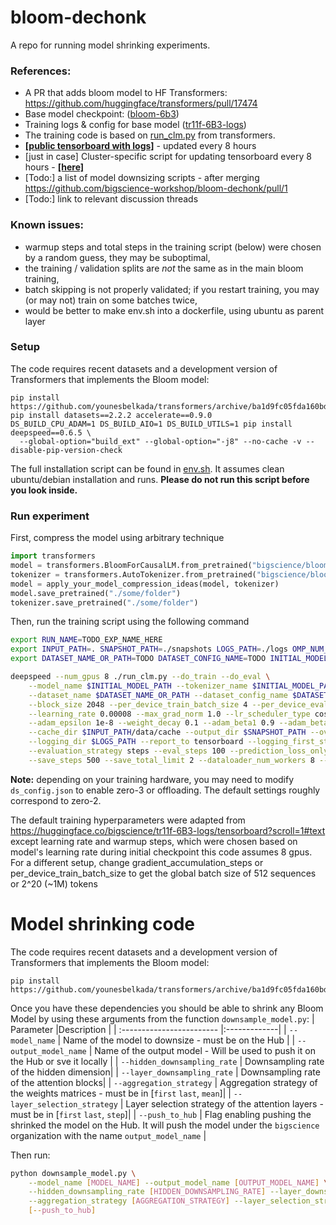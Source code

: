# bloom-dechonk
A repo for running model shrinking experiments.


### References:
* A PR that adds bloom model to HF Transformers: https://github.com/huggingface/transformers/pull/17474
* Base model checkpoint: ([bloom-6b3](https://huggingface.co/bigscience/bloom-6b3/tree/e1f323d102aee6128c6e5045b99bb8e5015f828f))
* Training logs & config for base model ([tr11f-6B3-logs](https://huggingface.co/bigscience/tr11f-6B3-logs/tensorboard))
* The training code is based on [run_clm.py](https://github.com/huggingface/transformers/blob/main/examples/pytorch/language-modeling/run_clm.py)
from transformers.
* [__[public tensorboard with logs]__](https://huggingface.co/bigscience/dechonk-logs-1/tensorboard) - updated every 8 hours
* [just in case] Cluster-specific script for updating tensorboard every 8 hours - [__[here]__](https://gist.github.com/justheuristic/ff549f7f6e0006469aa31bdcdcbb8855)
* [Todo:] a list of model downsizing scripts - after merging https://github.com/bigscience-workshop/bloom-dechonk/pull/1
* [Todo:] link to relevant discussion threads

### Known issues:
* warmup steps and total steps in the training script (below) were chosen by a random guess, they may be suboptimal,  
* the training / validation splits are *not* the same as in the main bloom training,
* batch skipping is not properly validated; if you restart training, you may (or may not) train on some batches twice,
* would be better to make env.sh into a dockerfile, using ubuntu as parent layer


### Setup

The code requires recent datasets and a development version of Transformers that implements the Bloom model:
```
pip install https://github.com/younesbelkada/transformers/archive/ba1d9fc05fda160bda968cc77c4c5dbb21049aa9.zip
pip install datasets==2.2.2 accelerate==0.9.0
DS_BUILD_CPU_ADAM=1 DS_BUILD_AIO=1 DS_BUILD_UTILS=1 pip install deepspeed==0.6.5 \
  --global-option="build_ext" --global-option="-j8" --no-cache -v --disable-pip-version-check
```

The full installation script can be found in [env.sh](./env.sh). It assumes clean ubuntu/debian installation and runs.
__Please do not run this script before you look inside.__



### Run experiment


First, compress the model using arbitrary technique
```python
import transformers
model = transformers.BloomForCausalLM.from_pretrained("bigscience/bloom-6b3", use_auth_token=True)
tokenizer = transformers.AutoTokenizer.from_pretrained("bigscience/bloom-6b3", use_auth_token=True)
model = apply_your_model_compression_ideas(model, tokenizer)
model.save_pretrained("./some/folder")
tokenizer.save_pretrained("./some/folder")
```

Then, run the training script using the following command 
```bash
export RUN_NAME=TODO_EXP_NAME_HERE
export INPUT_PATH=. SNAPSHOT_PATH=./snapshots LOGS_PATH=./logs OMP_NUM_THREADS=32
export DATASET_NAME_OR_PATH=TODO DATASET_CONFIG_NAME=TODO INITIAL_MODEL_PATH=./some_folder

deepspeed --num_gpus 8 ./run_clm.py --do_train --do_eval \
    --model_name $INITIAL_MODEL_PATH --tokenizer_name $INITIAL_MODEL_PATH \
    --dataset_name $DATASET_NAME_OR_PATH --dataset_config_name $DATASET_CONFIG_NAME --run_name $RUN_NAME \
    --block_size 2048 --per_device_train_batch_size 4 --per_device_eval_batch_size 4 --gradient_accumulation_steps 16 \
    --learning_rate 0.00008 --max_grad_norm 1.0 --lr_scheduler_type cosine --max_steps 31250 --warmup_steps 1000 \
    --adam_epsilon 1e-8 --weight_decay 0.1 --adam_beta1 0.9 --adam_beta2 0.95 --fp16=True --seed 42 \
    --cache_dir $INPUT_PATH/data/cache --output_dir $SNAPSHOT_PATH --overwrite_output_dir=True \
    --logging_dir $LOGS_PATH --report_to tensorboard --logging_first_step --logging_steps 100 \
    --evaluation_strategy steps --eval_steps 100 --prediction_loss_only --eval_subset_size 512 \
    --save_steps 500 --save_total_limit 2 --dataloader_num_workers 8 --deepspeed ds_config.json

```

__Note:__ depending on your training hardware, you may need to modify `ds_config.json` to enable zero-3 or offloading.
The default settings roughly correspond to zero-2.

The default training hyperparameters were adapted from https://huggingface.co/bigscience/tr11f-6B3-logs/tensorboard?scroll=1#text
except learning rate and warmup steps, which were chosen based on model's learning rate during initial checkpoint 
this code assumes 8 gpus. For a different setup, change gradient_accumulation_steps or  per_device_train_batch_size
to get the global batch size of 512 sequences or 2^20 (~1M) tokens 


# Model shrinking code

The code requires recent datasets and a development version of Transformers that implements the Bloom model:
```
pip install https://github.com/younesbelkada/transformers/archive/ba1d9fc05fda160bda968cc77c4c5dbb21049aa9.zip
```
Once you have these dependencies you should be able to shrink any Bloom Model by using these arguments from the function `downsample_model.py`:
| Parameter                 |Description   |
| :------------------------ |:-------------|
| ```--model_name``` | Name of the model to downsize - must be on the Hub |
| ```--output_model_name```  | Name of the output model - Will be used to push it on the Hub or sve it locally |
| ```--hidden_downsampling_rate```  | Downsampling rate of the hidden dimension|
| ```--layer_downsampling_rate```  | Downsampling rate of the attention blocks|
| ```--aggregation_strategy```  | Aggregation strategy of the weights matrices - must be in [`first` `last`, `mean`]|
| ```--layer_selection_strategy```  | Layer selection strategy of the attention layers - must be in [`first` `last`, `step`]|
| ```--push_to_hub```  | Flag enabling pushing the shrinked the model on the Hub. It will push the model under the `bigscience` organization with the name `output_model_name` |

Then run:
```bash
python downsample_model.py \
    --model_name [MODEL_NAME] --output_model_name [OUTPUT_MODEL_NAME] \
    --hidden_downsampling_rate [HIDDEN_DOWNSAMPLING_RATE] --layer_downsampling_rate [LAYER_DOWNSAMPLING_RATE] \
    --aggregation_strategy [AGGREGATION_STRATEGY] --layer_selection_strategy [LAYER_SELECTION_STRATEGY] \
    [--push_to_hub]
```
